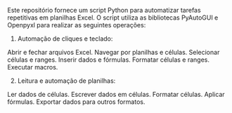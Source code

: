 Este repositório fornece um script Python para automatizar tarefas repetitivas em planilhas Excel. 
O script utiliza as bibliotecas PyAutoGUI e Openpyxl para realizar as seguintes operações:

1. Automação de cliques e teclado:

Abrir e fechar arquivos Excel.
Navegar por planilhas e células.
Selecionar células e ranges.
Inserir dados e fórmulas.
Formatar células e ranges.
Executar macros.

2. Leitura e automação de planilhas:

Ler dados de células.
Escrever dados em células.
Formatar células.
Aplicar fórmulas.
Exportar dados para outros formatos.
